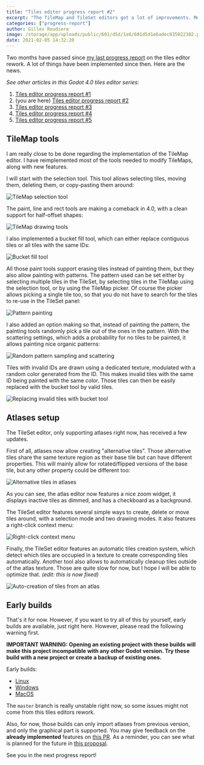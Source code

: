 ```yaml
---
title: "Tiles editor progress report #2"
excerpt: "The TileMap and TileSet editors got a lot of improvements. Most of the painting tools are now implemented again and usability has been greatly improved."
categories: ["progress-report"]
author: Gilles Roudiere
image: /storage/app/uploads/public/601/d5d/1e6/601d5d1e6adec835022302.png
date: 2021-02-05 14:32:20
---
```


Two months have passed since [my last progress report](https://godotengine.org/article/tiles-editor-rework) on the tiles editor rework. A lot of things have been implemented since then. Here are the news.

*See other articles in this Godot 4.0 tiles editor series:*

1. [Tiles editor progress report #1](https://godotengine.org/article/tiles-editor-rework)
2. (you are here) [Tiles editor progress report #2](https://godotengine.org/article/tiles-editor-progress-report-2)
3. [Tiles editor progress report #3](https://godotengine.org/article/tiles-editor-progress-3)
4. [Tiles editor progress report #4](https://godotengine.org/article/tiles-editor-progress-4)
5. [Tiles editor progress report #5](https://godotengine.org/article/tiles-editor-progress-report-5)

## TileMap tools

I am really close to be done regarding the implementation of the TileMap editor. I have reimplemented most of the tools needed to modify TileMaps, along with new features.

I will start with the selection tool. This tool allows selecting tiles, moving them, deleting them, or copy-pasting them around:

![TileMap selection tool](/storage/app/uploads/public/601/c03/d71/601c03d715359062543942.gif)

The paint, line and rect tools are making a comeback in 4.0, with a clean support for half-offset shapes:

![TileMap drawing tools](/storage/app/uploads/public/601/c03/eb0/601c03eb052bf564871180.gif)

I also implemented a bucket fill tool, which can either replace contiguous tiles or all tiles with the same IDs:

![Bucket fill tool](/storage/app/uploads/public/601/c03/fc5/601c03fc52dbd396049298.gif)


All those paint tools support erasing tiles instead of painting them, but they also allow painting with patterns. The pattern used can be set either by selecting multiple tiles in the TileSet, by selecting tiles in the TileMap using the selection tool, or by using the TileMap picker. Of course the picker allows picking a single tile too, so that you do not have to search for the tiles to re-use in the TileSet panel:

![Pattern painting](/storage/app/uploads/public/601/c04/892/601c048924ac0304396226.gif)


I also added an option making so that, instead of painting the pattern, the painting tools randomly pick a tile out of the ones in the pattern. With the scattering settings, which adds a probability for no tiles to be painted, it allows painting nice organic patterns:

![Random pattern sampling and scattering](/storage/app/uploads/public/601/c05/18b/601c0518b5b5e262092759.gif)

Tiles with invalid IDs are drawn using a dedicated texture, modulated with a random color generated from the ID. This makes invalid tiles with the same ID being painted with the same color. Those tiles can then be easily replaced with the bucket tool by valid tiles.

![Replacing invalid tiles with bucket tool](/storage/app/uploads/public/601/c05/8d1/601c058d130e0034023987.gif)

## Atlases setup

The TileSet editor, only supporting atlases right now, has received a few updates. 

First of all, atlases now allow creating "alternative tiles". Those alternative tiles share the same texture region as their base tile but can have different properties. This will mainly allow for rotated/flipped versions of the base tile, but any other property could be different too:

![Alternative tiles in atlases](/storage/app/uploads/public/601/c07/ea6/601c07ea60a17571820104.gif)


As you can see, the atlas editor now features a nice zoom widget, it displays inactive tiles as dimmed, and has a checkboard as a background.

The TileSet editor features several simple ways to create, delete or move tiles around, with a selection mode and two drawing modes. It also features a right-click context menu:

![Right-click context menu](/storage/app/uploads/public/601/c08/911/601c0891156f4042813308.gif)


Finally, the TileSet editor features an automatic tiles creation system, which detect which tiles are occupied in a texture to create corresponding tiles automatically. Another tool also allows to automatically cleanup tiles outside of the atlas texture. Those are quite slow for now, but I hope I will be able to optimize that. *(edit: this is now fixed)*

![Auto-creation of tiles from an atlas](/storage/app/uploads/public/601/c0b/714/601c0b71415d9269856463.gif)

## Early builds

That's it for now. However, if you want to try all of this by yourself, early builds are available, just right here. However, please read the following warning first.

**IMPORTANT WARNING: Opening an existing project with these builds will make this project incompatible with any other Godot version. Try these build with a new project or create a backup of existing ones.**

Early builds:
- [Linux](https://github.com/godotengine/godot/suites/1976656758/artifacts/39318069) 
- [Windows](https://github.com/godotengine/godot/suites/1976656765/artifacts/39308065)
- [MacOS](https://github.com/godotengine/godot/suites/1976656764/artifacts/39307911)

The `master` branch is really unstable right now, so some issues might not come from this tiles editors rework.

Also, for now, those builds can only import atlases from previous version, and only the graphical part is supported. You may give feedback on the **already implemented** features on [this PR](https://github.com/godotengine/godot/pull/45278). As a reminder, you can see what is planned for the future in [this proposal](https://github.com/godotengine/godot-proposals/issues/1769).

See you in the next progress report!
